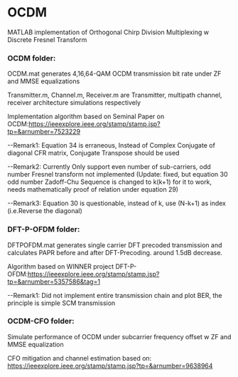 # OCDM
MATLAB implementation of Orthogonal Chirp Division Multiplexing w Discrete Fresnel Transform 


### OCDM folder: 

OCDM.mat generates 4,16,64-QAM OCDM transmission bit rate under ZF and MMSE equalizations

Transmitter.m, Channel.m, Receiver.m are Transmitter, multipath channel, receiver architecture simulations respectively 

Implementation algorithm based on Seminal Paper on OCDM:https://ieeexplore.ieee.org/stamp/stamp.jsp?tp=&arnumber=7523229

--Remark1: Equation 34 is erraneous, Instead of Complex Conjugate of diagonal CFR matrix, Conjugate Transpose should be used 

--Remark2: Currently Only support even number of sub-carriers, odd number Fresnel transform not implemented (Update: fixed, but equation 30 odd number Zadoff-Chu Sequence is changed to k(k+1) for it to work, needs mathematically proof of relation under equation 29) 

--Remark3: Equation 30 is questionable, instead of k, use (N-k+1) as index (i.e.Reverse the diagonal)


### DFT-P-OFDM folder: 

DFTPOFDM.mat generates single carrier DFT precoded transmission and calculates PAPR before and after DFT-Precoding. around 1.5dB decrease. 

Algorithm based on WINNER project DFT-P-OFDM:https://ieeexplore.ieee.org/stamp/stamp.jsp?tp=&arnumber=5357586&tag=1

--Remark1: Did not implement entire transmission chain and plot BER, the principle is simple SCM transmission

### OCDM-CFO folder:

Simulate performance of OCDM under subcarrier frequency offset w ZF and MMSE equalization 

CFO mitigation and channel estimation based on: https://ieeexplore.ieee.org/stamp/stamp.jsp?tp=&arnumber=9638964
